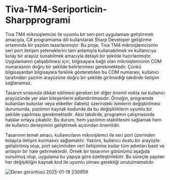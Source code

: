 # Tiva-TM4-Seriporticin-Sharpprogrami
Tiva TM4 mikroişlemcisi ile uyumlu bir seri port uygulaması geliştirmek amacıyla, C# programlama dili kullanılarak Sharp Developer geliştirme ortamında bir yazılım tasarlanmıştır. Bu proje, Tiva TM4 mikroişlemcisinin seri port iletişim yeteneklerini tam anlamıyla kullanabilmek ve kullanıcıya kolay bir arayüz sunabilmek amacıyla detaylı bir şekilde hazırlanmıştır. Uygulamanın çalışabilmesi için, bilgisayara bağlı olan mikroişlemcinin COM numarasının doğru bir şekilde belirlenmesi gerekmektedir. Çünkü bilgisayardan bilgisayara farklılık gösterebilen bu COM numarası, kullanıcı tarafından yazılım arayüzüne doğru bir şekilde girilmediği takdirde iletişim sağlanamaz.

Tasarım sırasında dikkat edilmesi gereken bir diğer önemli nokta ise kullanıcı arayüzünde yer alan bileşenlerin adlandırılmasıdır. Örneğin, programda kullanılan butonlar veya etiketler (labels) üzerindeki isimlerin değiştirilmesi durumunda, yazılımın kaynak kodunda da bu değişikliklerin uyumlu bir şekilde yapılması gerekmektedir. Aksi takdirde, programın çalışmasında hatalar ortaya çıkabilir. Bu durum, hem yazılımın stabilitesini sağlamak hem de kullanıcı deneyimini geliştirmek açısından önemlidir.

Tasarımın temel amacı, kullanıcıların mikroişlemci ile seri port üzerinden kolayca iletişim kurmasını sağlamaktır. Yazılım, kullanıcı dostu bir arayüzle geliştirilmiş olup, port seçiminden veri iletişimine kadar tüm adımları basit ve anlaşılır bir hale getirmektedir. Örnek bir tasarımın görünümü aşağıda sunulmuş olup, uygulama bu yapıya göre özelleştirilebilir. Bu süreçte yapılan her değişikliğin kaynak kod ile uyumlu olması gerektiği unutulmamalıdır.

![Ekran görüntüsü 2025-01-18 230959](https://github.com/user-attachments/assets/dbaaca7d-2bc9-47de-88e1-ff4bce81108d)
